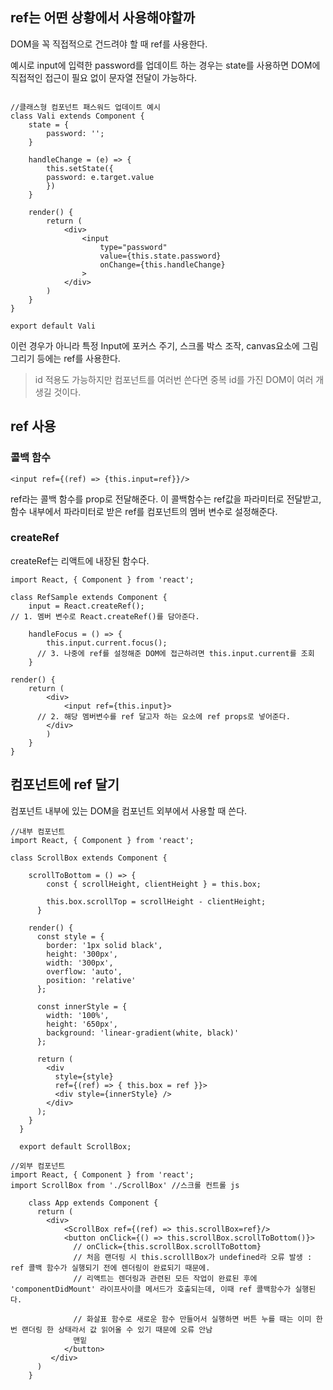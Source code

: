 
## ref는 어떤 상황에서 사용해야할까
DOM을 꼭 직접적으로 건드려야 할 때 ref를 사용한다.

예시로 input에 입력한 password를 업데이트 하는 경우는 state를 사용하면 DOM에 직접적인 접근이 필요 없이 문자열 전달이 가능하다.
```

//클래스형 컴포넌트 패스워드 업데이트 예시
class Vali extends Component {
	state = {
    	password: '';
    }

	handleChange = (e) => {
		this.setState({
		password: e.target.value
   		})
    }
    
    render() {
    	return (
        	<div>
          		<input
          			type="password"
          			value={this.state.password}
					onChange={this.handleChange}
          		>
          	</div>
        )
    }
}

export default Vali
```
이런 경우가 아니라 특정 Input에 포커스 주기, 스크롤 박스 조작, canvas요소에 그림그리기 등에는 ref를 사용한다.
> id 적용도 가능하지만 컴포넌트를 여러번 쓴다면 중복 id를 가진 DOM이 여러 개 생길 것이다.

## ref 사용
### 콜백 함수
```
<input ref={(ref) => {this.input=ref}}/>
```
ref라는 콜백 함수를 prop로 전달해준다.
이 콜백함수는 ref값을 파라미터로 전달받고,
함수 내부에서 파라미터로 받은 ref를 컴포넌트의 멤버 변수로 설정해준다.

### createRef
createRef는 리액트에 내장된 함수다.

```
import React, { Component } from 'react';

class RefSample extends Component {
	input = React.createRef();
// 1. 멤버 변수로 React.createRef()를 담아준다.

	handleFocus = () => {
		this.input.current.focus();
      // 3. 나중에 ref를 설정해준 DOM에 접근하려면 this.input.current를 조회
	}

render() {
	return (
		<div>
  			<input ref={this.input}>
      // 2. 해당 멤버변수를 ref 달고자 하는 요소에 ref props로 넣어준다.
    	</div>
		)
	}
}
```

## 컴포넌트에 ref 달기
컴포넌트 내부에 있는 DOM을 컴포넌트 외부에서 사용할 때 쓴다.
```
//내부 컴포넌트 
import React, { Component } from 'react';

class ScrollBox extends Component {

    scrollToBottom = () => {
        const { scrollHeight, clientHeight } = this.box;

        this.box.scrollTop = scrollHeight - clientHeight;
      }
  
    render() {
      const style = {
        border: '1px solid black',
        height: '300px',
        width: '300px',
        overflow: 'auto',
        position: 'relative'
      };
  
      const innerStyle = {
        width: '100%',
        height: '650px',
        background: 'linear-gradient(white, black)'
      };

      return (
        <div
          style={style} 
          ref={(ref) => { this.box = ref }}>
          <div style={innerStyle} />
        </div>
      );
    }
  }
  
  export default ScrollBox;
```
```
//외부 컴포넌트
import React, { Component } from 'react';
import ScrollBox from './ScrollBox' //스크롤 컨트롤 js

	class App extends Component {
      return (
       	<div>
			<ScrollBox ref={(ref) => this.scrollBox=ref}/>
			<button onClick={() => this.scrollBox.scrollToBottom()}>
              // onClick={this.scrollBox.scrollToBottom}
              // 처음 랜더링 시 this.scrolllBox가 undefined라 오류 발생 : ref 콜백 함수가 실행되기 전에 렌더링이 완료되기 때문에. 
              // 리액트는 렌더링과 관련된 모든 작업이 완료된 후에 'componentDidMount' 라이프사이클 메서드가 호출되는데, 이때 ref 콜백함수가 실행된다.
              
              // 화살표 함수로 새로운 함수 만들어서 실행하면 버튼 누를 때는 이미 한 번 랜더링 한 상태라서 값 읽어올 수 있기 때문에 오류 안남 
              맨밑
			</button>
         </div>
      )
	}